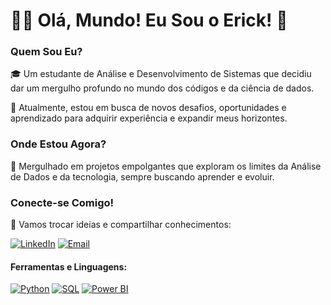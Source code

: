 # 👩‍💻 Olá, Mundo! Eu Sou o Erick! 🚀

### **Quem Sou Eu?**

🎓 Um estudante de Análise e Desenvolvimento de Sistemas que decidiu dar um mergulho profundo no mundo dos códigos e da ciência de dados.

🚀 Atualmente, estou em busca de novos desafios, oportunidades e aprendizado para adquirir experiência e expandir meus horizontes.

### **Onde Estou Agora?**

🧠 Mergulhado em projetos empolgantes que exploram os limites da Análise de Dados e da tecnologia, sempre buscando aprender e evoluir.

### **Conecte-se Comigo!**

🚀 Vamos trocar ideias e compartilhar conhecimentos:

[![LinkedIn](https://img.shields.io/badge/LinkedIn-blue?style=for-the-badge&logo=linkedin)](https://www.linkedin.com/in/erick-brito-707785312) [![Email](https://img.shields.io/badge/Email-gray?style=for-the-badge&logo=gmail)](mailto:erick.briton02@gmail.com)

#### Ferramentas e Linguagens:

[![Python](https://img.shields.io/badge/Python-green?style=for-the-badge&logo=python)](#) [![SQL](https://img.shields.io/badge/SQL-blue?style=for-the-badge&logo=sql)](#) [![Power BI](https://img.shields.io/badge/Power%20BI-yellow?style=for-the-badge&logo=powerbi)](#)
